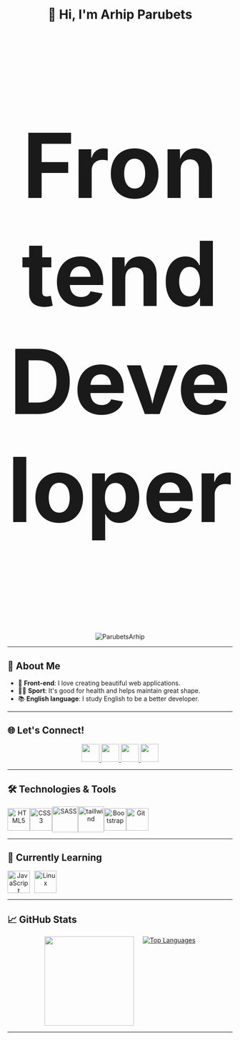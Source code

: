 # <p align="center">👋 Hi, I'm Arhip Parubets</p>

### <p align="center" style="font-size: 200px; font-weight: bold;">Frontend Developer</p>

<p align="center"> <img src="https://komarev.com/ghpvc/?username=ParubetsArhip&label=Profile%20views&color=0e75b6&style=flat" alt="ParubetsArhip" /> </p>

---

  ## 🚀 About Me
  - 🎨 **Front-end**: I love creating beautiful web applications.
  - 🏋️‍♂️ **Sport**: It's good for health and helps maintain great shape.
  - 📚 **English language**: I study English to be a better developer.

---

## 🌐 Let's Connect!
<p align="center">
  <a href="https://www.linkedin.com/in/arhip-parubets-543b71316/" target="_blank">
    <img src="https://cdn.jsdelivr.net/gh/devicons/devicon@latest/icons/linkedin/linkedin-original.svg" height="40" width="40"/>
  </a>
  <a href="mailto:arhipparubets@gmail.com" target="_blank">
    <img src="https://upload.wikimedia.org/wikipedia/commons/4/4e/Gmail_Icon.png" height="40" width="40"/>
  </a>
  <a href="https://www.instagram.com/arhipfn?igsh=aWhlMDA2aTZlNDJs&utm_source=qr" target="_blank">
    <img src="https://upload.wikimedia.org/wikipedia/commons/a/a5/Instagram_icon.png" height="40" width="40"/>
  </a>
  <a href="https://t.me/arhiparch" target="_blank">
    <img src="https://upload.wikimedia.org/wikipedia/commons/8/82/Telegram_logo.svg" height="40" width="40"/>
  </a>
</p>

---

## 🛠️ Technologies & Tools

<div align="center" style="display: flex; align-items: center;">
  <img src="https://cdn.jsdelivr.net/gh/devicons/devicon@latest/icons/html5/html5-original.svg" alt="HTML5" width="50" height="50">
  <img src="https://cdn.jsdelivr.net/gh/devicons/devicon@latest/icons/css3/css3-original.svg" alt="CSS3" width="50" height="50">
  <img src="https://cdn.jsdelivr.net/gh/devicons/devicon@latest/icons/sass/sass-original.svg" alt="SASS" width="58" height="58">
  <img src="https://cdn.jsdelivr.net/gh/devicons/devicon@latest/icons/tailwindcss/tailwindcss-original.svg" alt="taillwind" width="58" height="58">
  <img src="https://cdn.jsdelivr.net/gh/devicons/devicon@latest/icons/bootstrap/bootstrap-original.svg" alt="Bootstrap" width="50" height="50">
  <img src="https://cdn.jsdelivr.net/gh/devicons/devicon@latest/icons/git/git-plain.svg" alt="Git" width="50" height="50">
</div>

---

## 🌱 Currently Learning

<div align="center" style="display: flex; align-items: center; column-gap: 10px;">
  <img src="https://cdn.jsdelivr.net/gh/devicons/devicon@latest/icons/javascript/javascript-original.svg" alt="JavaScript" width="50" height="50">
  <img src="https://cdn.jsdelivr.net/gh/devicons/devicon@latest/icons/linux/linux-original.svg" alt="Linux" width="50" height="50">
</div>
  
---

## 📈 GitHub Stats
<div align="center" height="200" style="display: flex; justify-content: center; gap: 20px; flex-wrap: wrap;">
  <a href="https://github.com/ParubetsArhip">
    <img src="https://github-readme-streak-stats.herokuapp.com/?user=ParubetsArhip&stroke=ffffff&background=1c1917&ring=0891b2&fire=0891b2&currStreakNum=ffffff&currStreakLabel=0891b2&sideNums=ffffff&sideLabels=ffffff&dates=ffffff&hide_border=true" height="200"/>
  </a>

  <a href="https://github.com/ParubetsArhip">
    <img src="https://github-readme-stats.vercel.app/api/top-langs/?username=ParubetsArhip&langs_count=10&title_color=0891b2&text_color=ffffff&icon_color=0891b2&bg_color=1c1917&hide_border=true&locale=en&custom_title=Top%20%Languages" alt="Top Languages"/>
  </a>
</div>

---
